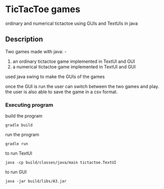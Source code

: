 # TicTacToe games

ordinary and numerical tictactoe using GUIs and TextUIs in java

## Description

Two games made with java: -
1) an ordinary tictactoe game implemented in TextUI and GUI
2) a numerical tictactoe game implemented in TextUI and GUI

used java swing to make the GUIs of the games

once the GUI is run the user can switch between the two games and play.
the user is also able to save the game in a csv format.


### Executing program

build the program
```
gradle build
```
run the program
```
gradle run
```
to run TextUI
```
java -cp build/classes/java/main tictactoe.TextUI
```
to run GUI
```
java -jar build/libs/A3.jar
```





